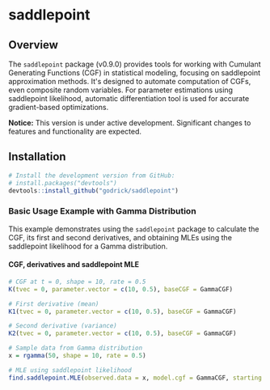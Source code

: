 # saddlepoint

## Overview

The `saddlepoint` package (v0.9.0) provides tools for working with Cumulant Generating Functions (CGF) in statistical modeling, focusing on saddlepoint approximation methods. It's designed to automate computation of CGFs, even composite random variables. For parameter estimations using saddlepoint likelihood, automatic differentiation tool is used for accurate gradient-based optimizations.

**Notice:** This version is under active development. Significant changes to features and functionality are expected.

## Installation

```R
# Install the development version from GitHub:
# install.packages("devtools")
devtools::install_github("godrick/saddlepoint")
```


### Basic Usage Example with Gamma Distribution

This example demonstrates using the `saddlepoint` package to calculate the CGF, its first and second derivatives, and obtaining MLEs using the saddlepoint likelihood for a Gamma distribution.

#### CGF, derivatives and saddlepoint MLE
```R
# CGF at t = 0, shape = 10, rate = 0.5
K(tvec = 0, parameter.vector = c(10, 0.5), baseCGF = GammaCGF)

# First derivative (mean)
K1(tvec = 0, parameter.vector = c(10, 0.5), baseCGF = GammaCGF)

# Second derivative (variance)
K2(tvec = 0, parameter.vector = c(10, 0.5), baseCGF = GammaCGF)

# Sample data from Gamma distribution
x = rgamma(50, shape = 10, rate = 0.5)

# MLE using saddlepoint likelihood
find.saddlepoint.MLE(observed.data = x, model.cgf = GammaCGF, starting.theta = c(1,1))$MLEs.theta


